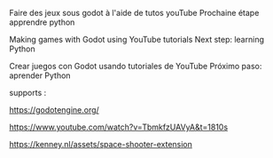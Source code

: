 Faire des jeux sous godot à l'aide de tutos youTube
Prochaine étape apprendre python 

Making games with Godot using YouTube tutorials
Next step: learning Python

Crear juegos con Godot usando tutoriales de YouTube
Próximo paso: aprender Python


supports :

https://godotengine.org/

https://www.youtube.com/watch?v=TbmkfzUAVyA&t=1810s

https://kenney.nl/assets/space-shooter-extension
